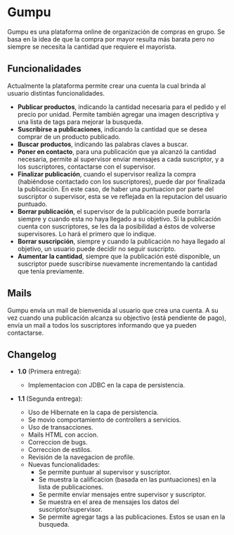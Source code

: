 # Gumpu

Gumpu es una plataforma online de organización de compras en grupo. Se basa en la idea de que la compra por mayor resulta más barata pero no siempre se necesita la cantidad que requiere el mayorista.

## Funcionalidades
Actualmente la plataforma permite crear una cuenta la cual brinda al usuario distintas funcionalidades.
  - **Publicar productos**, indicando la cantidad necesaria para el pedido y el precio por unidad. Permite también agregar una imagen descriptiva y una lista de tags para mejorar la busqueda.
  - **Suscribirse a publicaciones**, indicando la cantidad que se desea comprar de un producto publicado.
  - **Buscar productos**, indicando las palabras claves a buscar.
  - **Poner en contacto**, para una publicación que ya alcanzó la cantidad necesaria, permite al supervisor enviar mensajes a cada suscriptor, y a los suscriptores, contactarse con el supervisor.
  - **Finalizar publicación**, cuando el supervisor realiza la compra (habiéndose contactado con los suscriptores), puede dar por finalizada la publicación. En este caso, de haber una puntuacion por parte del suscriptor o supervisor, esta se ve reflejada en la reputacion del usuario puntuado.
  - **Borrar publicación**, el supervisor de la publicación puede borrarla siempre y cuando esta no haya llegado a su objetivo. Si la publicación cuenta con suscriptores, se les da la posibilidad a éstos de volverse supervisores. Lo hará el primero que lo indique.
  - **Borrar suscripción**, siempre y cuando la publicación no haya llegado al objetivo, un usuario puede decidir no seguir suscripto.
  - **Aumentar la cantidad**, siempre que la publicación esté disponible, un suscriptor puede suscribirse nuevamente incrementando la cantidad que tenía previamente.

## Mails
Gumpu envía un mail de bienvenida al usuario que crea una cuenta. A su vez cuando una publicación alcanza su objectivo (está pendiente de pago), envía un mail a todos los suscriptores informando que ya pueden contactarse.

## Changelog
- **1.0** (Primera entrega):
  - Implementacion con JDBC en la capa de persistencia.

- **1.1** (Segunda entrega):
  - Uso de Hibernate en la capa de persistencia.
  - Se movio comportamiento de controllers a servicios.
  - Uso de transacciones.
  - Mails HTML con accion.
  - Correccion de bugs.
  - Correccion de estilos.
  - Revisión de la navegacion de profile.
  - Nuevas funcionalidades:
    - Se permite puntuar al supervisor y suscriptor.
    - Se muestra la calificacion (basada en las puntuaciones) en la lista de publicaciones.
    - Se permite enviar mensajes entre supervisor y suscriptor.
    - Se muestra en el area de mensajes los datos del suscriptor/supervisor.
    - Se permite agregar tags a las publicaciones. Estos se usan en la busqueda.
